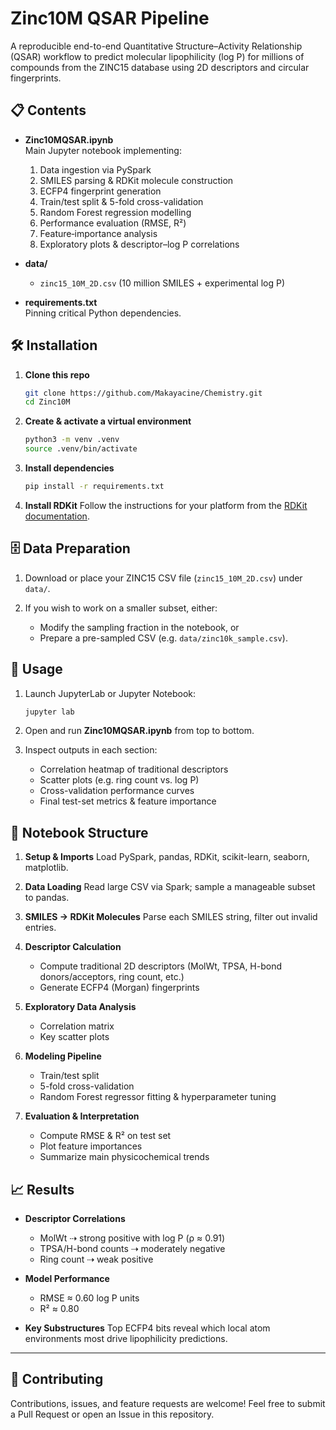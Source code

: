 
# Zinc10M QSAR Pipeline

A reproducible end-to-end Quantitative Structure–Activity Relationship (QSAR) workflow to predict molecular lipophilicity (log P) for millions of compounds from the ZINC15 database using 2D descriptors and circular fingerprints.



## 📋 Contents

- **Zinc10MQSAR.ipynb**  
  Main Jupyter notebook implementing:
  1. Data ingestion via PySpark  
  2. SMILES parsing & RDKit molecule construction  
  3. ECFP4 fingerprint generation  
  4. Train/test split & 5-fold cross-validation  
  5. Random Forest regression modelling  
  6. Performance evaluation (RMSE, R²)  
  7. Feature‐importance analysis  
  8. Exploratory plots & descriptor–log P correlations  

- **data/**
  - `zinc15_10M_2D.csv` (10 million SMILES + experimental log P)  

- **requirements.txt**  
  Pinning critical Python dependencies.



## 🛠️ Installation

1. **Clone this repo**  
   ```bash
   git clone https://github.com/Makayacine/Chemistry.git
   cd Zinc10M


2. **Create & activate a virtual environment**

   ```bash
   python3 -m venv .venv
   source .venv/bin/activate
   ```

3. **Install dependencies**

   ```bash
   pip install -r requirements.txt
   ```

4. **Install RDKit**
   Follow the instructions for your platform from the [RDKit documentation](https://www.rdkit.org/docs/Install.html).


## 🗄️ Data Preparation

1. Download or place your ZINC15 CSV file (`zinc15_10M_2D.csv`) under `data/`.
2. If you wish to work on a smaller subset, either:

   * Modify the sampling fraction in the notebook, or
   * Prepare a pre-sampled CSV (e.g. `data/zinc10k_sample.csv`).


## 🚀 Usage

1. Launch JupyterLab or Jupyter Notebook:

   ```bash
   jupyter lab
   ```
2. Open and run **Zinc10MQSAR.ipynb** from top to bottom.
3. Inspect outputs in each section:

   * Correlation heatmap of traditional descriptors
   * Scatter plots (e.g. ring count vs. log P)
   * Cross-validation performance curves
   * Final test-set metrics & feature importance


## 🧩 Notebook Structure

1. **Setup & Imports**
   Load PySpark, pandas, RDKit, scikit-learn, seaborn, matplotlib.

2. **Data Loading**
   Read large CSV via Spark; sample a manageable subset to pandas.

3. **SMILES → RDKit Molecules**
   Parse each SMILES string, filter out invalid entries.

4. **Descriptor Calculation**

   * Compute traditional 2D descriptors (MolWt, TPSA, H-bond donors/acceptors, ring count, etc.)
   * Generate ECFP4 (Morgan) fingerprints

5. **Exploratory Data Analysis**

   * Correlation matrix
   * Key scatter plots

6. **Modeling Pipeline**

   * Train/test split
   * 5-fold cross-validation
   * Random Forest regressor fitting & hyperparameter tuning

7. **Evaluation & Interpretation**

   * Compute RMSE & R² on test set
   * Plot feature importances
   * Summarize main physicochemical trends



## 📈 Results

* **Descriptor Correlations**

  * MolWt ⇢ strong positive with log P (ρ ≈ 0.91)
  * TPSA/H-bond counts ⇢ moderately negative
  * Ring count ⇢ weak positive

* **Model Performance**

  * RMSE ≈ 0.60 log P units
  * R² ≈ 0.80

* **Key Substructures**
  Top ECFP4 bits reveal which local atom environments most drive lipophilicity predictions.

---

## 🤝 Contributing

Contributions, issues, and feature requests are welcome!
Feel free to submit a Pull Request or open an Issue in this repository.


